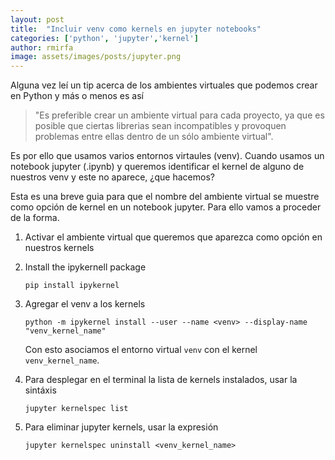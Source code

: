 ```yaml
---
layout: post
title:  "Incluir venv como kernels en jupyter notebooks"
categories: ['python', 'jupyter','kernel']
author: rmirfa
image: assets/images/posts/jupyter.png
---
```

Alguna vez leí un tip acerca de los ambientes virtuales que podemos crear en Python y más o menos es así

> "Es preferible crear un ambiente virtual para cada proyecto, ya que es posible que ciertas librerias sean incompatibles y provoquen problemas entre ellas dentro de un sólo ambiente virtual".

Es por ello que usamos varios entornos virtaules (venv). Cuando usamos un notebook jupyter (.ipynb) y queremos identificar el kernel de alguno de nuestros venv y este no aparece, ¿que hacemos?

Esta es una breve guia para que el nombre del ambiente virtual se muestre como opción de kernel en un notebook jupyter. Para ello vamos a proceder de la forma.

1. Activar el ambiente virtual que queremos que aparezca como opción en nuestros kernels

2. Install the ipykernell package

    ```pip install ipykernel```

3. Agregar el venv a los kernels

   ```python -m ipykernel install --user --name <venv> --display-name "venv_kernel_name"```

    Con esto asociamos el entorno virtual `venv` con el kernel `venv_kernel_name`.

4. Para desplegar en el terminal la lista de kernels instalados, usar la sintáxis

   ```jupyter kernelspec list```

5. Para eliminar jupyter kernels, usar la expresión

   ```jupyter kernelspec uninstall <venv_kernel_name>```
